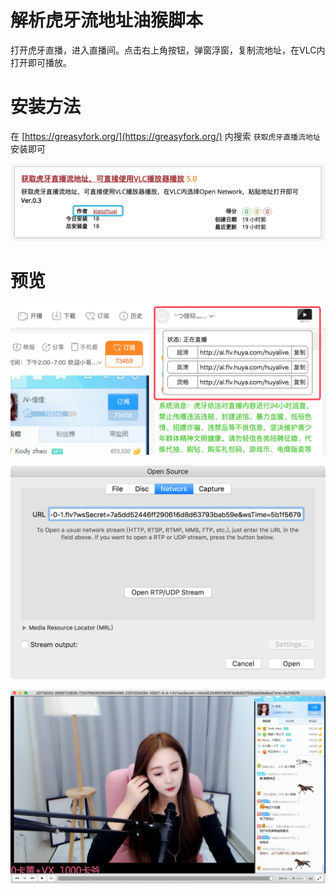 # 解析虎牙流地址油猴脚本

打开虎牙直播，进入直播间。点击右上角按钮，弹窗浮窗，复制流地址，在VLC内打开即可播放。

# 安装方法

在 [https://greasyfork.org/](https://greasyfork.org/) 内搜索 `获取虎牙直播流地址` 安装即可

![](install.png)

# 预览

![](preview_1.png)

![](preview_2.png)

![](preview_3.png)
